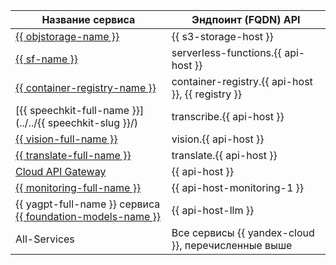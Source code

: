 Название сервиса | Эндпоинт (FQDN) API
--- | ---
[{{ objstorage-name }}](../../storage/) | {{ s3-storage-host }}
[{{ sf-name }}](../../functions/) | serverless-functions.{{ api-host }}
[{{ container-registry-name }}](../../container-registry/) | container-registry.{{ api-host }}, {{ registry }}
[{{ speechkit-full-name }}](../../{{ speechkit-slug }}/) | transcribe.{{ api-host }}
[{{ vision-full-name }}](../../vision/) | vision.{{ api-host }}
[{{ translate-full-name }}](../../translate/) | translate.{{ api-host }}
[Cloud API Gateway](https://api.cloud.yandex.net/endpoints) | {{ api-host }}
[{{ monitoring-full-name }}](../../monitoring/) | {{ api-host-monitoring-1 }}
{{ yagpt-full-name }} сервиса [{{ foundation-models-name }}](../../foundation-models/) | {{ api-host-llm }}
All-Services | Все сервисы {{ yandex-cloud }}, перечисленные выше
